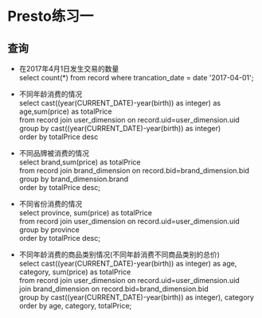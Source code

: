 # Presto练习一

## 查询
* 在2017年4月1日发生交易的数量  
select count(*) from record where trancation\_date = date '2017-04-01';

* 不同年龄消费的情况  
select cast((year(CURRENT\_DATE)-year(birth)) as integer) as age,sum(price) as totalPrice   
from record join user\_dimension on record.uid=user\_dimension.uid  
group by cast((year(CURRENT\_DATE)-year(birth)) as integer)  
order by totalPrice desc  

* 不同品牌被消费的情况  
select brand,sum(price) as totalPrice  
from record join brand\_dimension on record.bid=brand\_dimension.bid  
group by brand\_dimension.brand  
order by totalPrice desc;  

* 不同省份消费的情况  
select province, sum(price) as totalPrice  
from record join user\_dimension on record.uid=user\_dimension.uid  
group by province  
order by totalPrice desc;  

* 不同年龄消费的商品类别情况(不同年龄消费不同商品类别的总价)  
select cast((year(CURRENT\_DATE)-year(birth)) as integer) as age, category, sum(price) as totalPrice  
from record join user\_dimension on record.uid=user\_dimension.uid  
join brand\_dimension on record.bid=brand\_dimension.bid  
group by cast((year(CURRENT\_DATE)-year(birth)) as integer), category  
order by age, category, totalPrice;  


